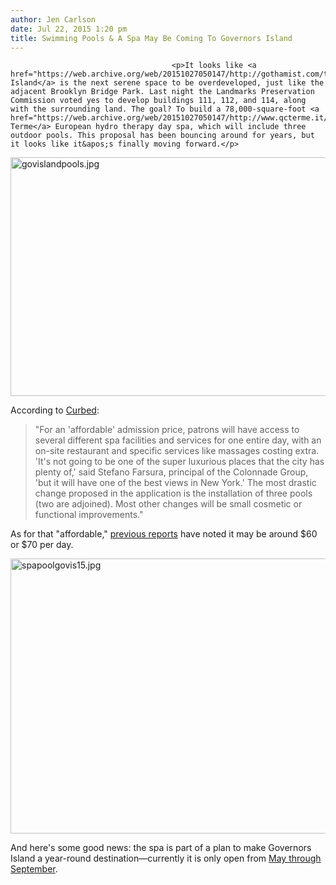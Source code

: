 ```yaml
---
author: Jen Carlson
date: Jul 22, 2015 1:20 pm
title: Swimming Pools & A Spa May Be Coming To Governors Island
---
```


	
										<p>It looks like <a href="https://web.archive.org/web/20151027050147/http://gothamist.com/tags/governorsisland">Governors Island</a> is the next serene space to be overdeveloped, just like the adjacent Brooklyn Bridge Park. Last night the Landmarks Preservation Commission voted yes to develop buildings 111, 112, and 114, along with the surrounding land. The goal? To build a 78,000-square-foot <a href="https://web.archive.org/web/20151027050147/http://www.qcterme.it/en/">QC Terme</a> European hydro therapy day spa, which will include three outdoor pools. This proposal has been bouncing around for years, but it looks like it&apos;s finally moving forward.</p>

<p><span class="mt-enclosure mt-enclosure-image" style="display: inline;"> <img alt="govislandpools.jpg" src="https://web.archive.org/web/20151027050147im_/http://gothamist.com/attachments/arts_jen/govislandpools.jpg" width="640" height="382" class="image-none"> </span></p>

<p>According to <a href="https://web.archive.org/web/20151027050147/http://ny.curbed.com/archives/2015/07/22/poolequipped_day_spa_approved_for_governors_island.php">Curbed</a>:</p><blockquote>&quot;For an &apos;affordable&apos; admission price, patrons will have access to several different spa facilities and services for one entire day, with an on-site restaurant and specific services like massages costing extra. &apos;It&apos;s not going to be one of the super luxurious places that the city has plenty of,&apos; said Stefano Farsura, principal of the Colonnade Group, &apos;but it will have one of the best views in New York.&apos; The most drastic change proposed in the application is the installation of three pools (two are adjoined). Most other changes will be small cosmetic or functional improvements.&quot;</blockquote>As for that &quot;affordable,&quot; <a href="https://web.archive.org/web/20151027050147/http://tribecacitizen.com/2015/06/08/in-the-news-governors-island-day-spa/">previous reports</a> have noted it may be around $60 or $70 per day.<p></p>

<p><span class="mt-enclosure mt-enclosure-image" style="display: inline;"> <img alt="spapoolgovis15.jpg" src="https://web.archive.org/web/20151027050147im_/http://gothamist.com/attachments/arts_jen/spapoolgovis15.jpg" width="640" height="440" class="image-none"> </span></p>

<p>And here&apos;s some good news: the spa is part of a plan to make Governors Island a year-round destination&#x2014;currently it is only open from <a href="https://web.archive.org/web/20151027050147/http://govisland.com/info">May through September</a>.</p>					
										
									
				